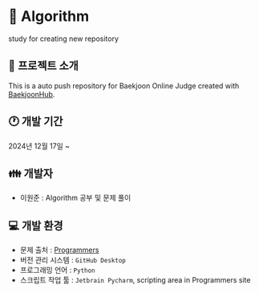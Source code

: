 # 📗 Algorithm
 study for creating new repository

## 📄 프로젝트 소개
This is a auto push repository for Baekjoon Online Judge created with [BaekjoonHub](https://github.com/BaekjoonHub/BaekjoonHub).

## 🕐 개발 기간
2024년 12월 17일 ~

## 👪 개발자
- 이원준 : Algorithm 공부 및 문제 풀이

## 💻 개발 환경
- 문제 출처 : [Programmers](https://school.programmers.co.kr/)
- 버전 관리 시스템 : `GitHub Desktop`
- 프로그래밍 언어  : `Python`
- 스크립트 작업 툴 : `Jetbrain Pycharm`, scripting area in Programmers site
